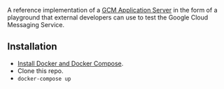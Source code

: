 A reference implementation of a [GCM Application Server](https://developers.google.com/cloud-messaging/server#role) in the form of a playground that external developers can use to test the Google Cloud Messaging Service.


## Installation

- [Install Docker and Docker Compose](https://docs.docker.com/compose/install/).
- Clone this repo.
- `docker-compose up`
